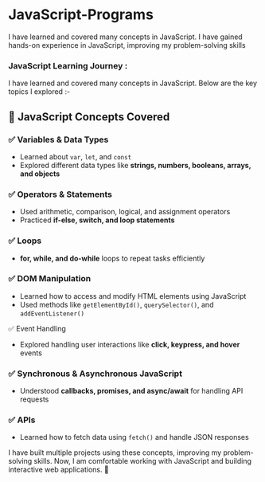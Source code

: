 # JavaScript-Programs
I have learned and covered many concepts in JavaScript. I have gained hands-on experience in JavaScript, improving my problem-solving skills

### JavaScript Learning Journey :
I have learned and covered many concepts in JavaScript. 
Below are the key topics I explored :-

## 📌 JavaScript Concepts Covered
### ✅ Variables & Data Types  
- Learned about `var`, `let`, and `const`  
- Explored different data types like **strings, numbers, booleans, arrays, and objects**  

### ✅ Operators & Statements  
- Used arithmetic, comparison, logical, and assignment operators  
- Practiced **if-else, switch, and loop statements**  

### ✅ Loops  
- **for, while, and do-while** loops to repeat tasks efficiently  

### ✅ DOM Manipulation  
- Learned how to access and modify HTML elements using JavaScript 
- Used methods like `getElementById()`, `querySelector()`, and `addEventListener()`  

 ✅ Event Handling  
- Explored handling user interactions like **click, keypress, and hover** events  

### ✅ Synchronous & Asynchronous JavaScript  
- Understood **callbacks, promises, and async/await** for handling API requests  

### ✅ APIs  
- Learned how to fetch data using `fetch()` and handle JSON responses  

I have built multiple projects using these concepts, improving my problem-solving skills. Now, I am comfortable working with JavaScript and building interactive web applications. 🚀  
